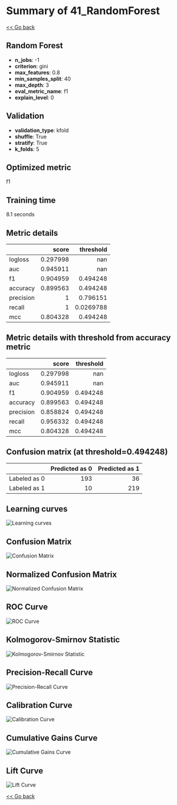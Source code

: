 # Summary of 41_RandomForest

[<< Go back](../README.md)


## Random Forest
- **n_jobs**: -1
- **criterion**: gini
- **max_features**: 0.8
- **min_samples_split**: 40
- **max_depth**: 3
- **eval_metric_name**: f1
- **explain_level**: 0

## Validation
 - **validation_type**: kfold
 - **shuffle**: True
 - **stratify**: True
 - **k_folds**: 5

## Optimized metric
f1

## Training time

8.1 seconds

## Metric details
|           |    score |   threshold |
|:----------|---------:|------------:|
| logloss   | 0.297998 | nan         |
| auc       | 0.945911 | nan         |
| f1        | 0.904959 |   0.494248  |
| accuracy  | 0.899563 |   0.494248  |
| precision | 1        |   0.796151  |
| recall    | 1        |   0.0269788 |
| mcc       | 0.804328 |   0.494248  |


## Metric details with threshold from accuracy metric
|           |    score |   threshold |
|:----------|---------:|------------:|
| logloss   | 0.297998 |  nan        |
| auc       | 0.945911 |  nan        |
| f1        | 0.904959 |    0.494248 |
| accuracy  | 0.899563 |    0.494248 |
| precision | 0.858824 |    0.494248 |
| recall    | 0.956332 |    0.494248 |
| mcc       | 0.804328 |    0.494248 |


## Confusion matrix (at threshold=0.494248)
|              |   Predicted as 0 |   Predicted as 1 |
|:-------------|-----------------:|-----------------:|
| Labeled as 0 |              193 |               36 |
| Labeled as 1 |               10 |              219 |

## Learning curves
![Learning curves](learning_curves.png)
## Confusion Matrix

![Confusion Matrix](confusion_matrix.png)


## Normalized Confusion Matrix

![Normalized Confusion Matrix](confusion_matrix_normalized.png)


## ROC Curve

![ROC Curve](roc_curve.png)


## Kolmogorov-Smirnov Statistic

![Kolmogorov-Smirnov Statistic](ks_statistic.png)


## Precision-Recall Curve

![Precision-Recall Curve](precision_recall_curve.png)


## Calibration Curve

![Calibration Curve](calibration_curve_curve.png)


## Cumulative Gains Curve

![Cumulative Gains Curve](cumulative_gains_curve.png)


## Lift Curve

![Lift Curve](lift_curve.png)



[<< Go back](../README.md)
